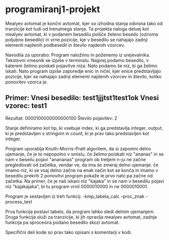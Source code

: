 # programiranj1-projekt
Mealyev avtomat je končni avtomat, kjer so izhodna stanja odvisna tako od tranzicije kot tudi od trenutnega stanja.
Ta projekta naloga deluej kot mealyev avtomat, ki v podanem besedilu poišče želeno besedo (oziroma poljubno besedilo)
in vrne pozicije, kje v besedilu se nahajajo zadnji elementi najdenih podbesedil in število najdenih vzorcev.


Navodila za uporabo:
Program naložimo in poženemo iz urejevalnika. Tekstovni vmesnik se izpiše v terminalu.
Najprej podamo besedilo, v katerem želimo poiskati pojavitve niza. Nato podamo še niz, ki ga želimo iskati.
Nato program izpiše zaporedje enic in ničel, kjer enice predstavljajo pozicije, kjer se nahajajo zadnji elementi najdenih vzorcev 
in število, koliko ponovitev vzorca je.

Primer:
Vnesi besedilo: test1jjjtst1test1ok
Vnesi vzorec: test1
----------
Rezultat: 0000100000000000100
Število pojavitev: 2


Stanje definiramo kot tip, ki vsebuje index, ki ga predstavlja integer, output, ki je predstavljen s stringom in count, ki je prav tako predstavljen kot integer.

Program uporablja Knuth-Morris-Pratt algoritem, da si zapomni delno ujemanje, če je to nepopolno v smislu, če želimo poiskati 
niz "ananas" in se nam v beseilu pojavi "anananas" program ob tretjem n-ju ne začne pregledovati od začetka, vendar ve, da ima še zmeraj delno ujemanje.
če imamo niz, ki se vsaj delno začne na enak način kot se konča in imamo v besedilu prekriti 2 ponovitvi program pokaže le prvo nato pa začne od začetka.
Na primer, če je naš iskani niz "kajaka" in se nam v besedilu pojavi niz "kajakajaka", bi tu program vrnil 0000010000 in ne 0000010001.

Program je sestavljen iz treh funkcij:
-kmp_tabela_calc
-proc_znak
-process_text

Prva funkcija postavi tabelo, da program lahko sledi delnim ujemanjem.
Druga funkcija služi za tranzicije, ki jih opravlja mealyev avtomat, 
zadnja funkcija pa sprocesira podano besedilo skozi avtomat.

Specifični deli kode so prav tako opisani s komentarji v kodi.

